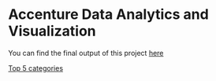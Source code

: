 # Accenture Data Analytics and Visualization

You can find the final output of this project [here](./src/Data_Cleaning_Modelling_Top5_Categories.xlsx)

[Top 5 categories](./screenshots/Top5_Categories.png)